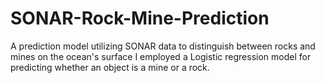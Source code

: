 # SONAR-Rock-Mine-Prediction
A prediction model utilizing SONAR data to distinguish between rocks and mines on the ocean's surface
I employed a Logistic regression model for predicting whether an object is a mine or a rock.
